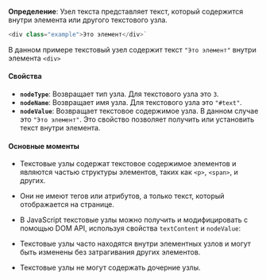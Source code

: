 **Определение**: Узел текста представляет текст, который содержится внутри элемента или другого текстового узла.
```js
<div class="example">Это элемент</div>`
```

В данном примере текстовый узел содержит текст `"Это элемент"` внутри элемента `<div>`

#### Свойства
- **`nodeType`**: Возвращает тип узла. Для текстового узла это `3`.
- **`nodeName`**: Возвращает имя узла. Для текстового узла это `"#text"`.
- **`nodeValue`**: Возвращает текстовое содержимое узла. В данном случае это `"Это элемент"`. Это свойство позволяет получить или установить текст внутри элемента.

#### Основные моменты

- Текстовые узлы содержат текстовое содержимое элементов и являются частью структуры элементов, таких как `<p>`, `<span>`, и других.
    
- Они не имеют тегов или атрибутов, а только текст, который отображается на странице.
    
- В JavaScript текстовые узлы можно получить и модифицировать с помощью DOM API, используя свойства `textContent` и `nodeValue`:
    
- Текстовые узлы часто находятся внутри элементных узлов и могут быть изменены без затрагивания других элементов.
  
-  Текстовые узлы не могут содержать дочерние узлы.
